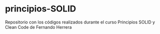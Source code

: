 # principios-SOLID
Repositorio con los códigos realizados durante el curso Principios SOLID y Clean Code de Fernando Herrera

